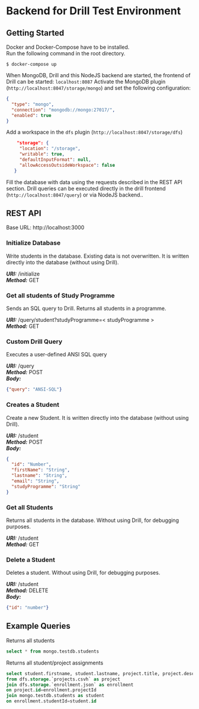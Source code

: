 # Backend for Drill Test Environment

## Getting Started
Docker and Docker-Compose have to be installed.  
Run the following command in the root directory.
```shell
$ docker-compose up
```
When MongoDB, Drill and this NodeJS backend are started, the frontend of Drill can be started: `localhost:8087`
Activate the MongoDB plugin (`http://localhost:8047/storage/mongo`) and set the following configuration:
```json
{
  "type": "mongo",
  "connection": "mongodb://mongo:27017/",
  "enabled": true
}
```

Add a workspace in the `dfs` plugin (`http://localhost:8047/storage/dfs`)
 ```json
     "storage": {
      "location": "/storage",
      "writable": true,
      "defaultInputFormat": null,
      "allowAccessOutsideWorkspace": false
    }
 ```

Fill the database with data using the requests described in the REST API section.
Drill queries can be executed directly in the drill frontend (`http://localhost:8047/query`) or via NodeJS backend..

## REST API

Base URL:
http://localhost:3000

### Initialize Database
Write students in the database. Existing data is not overwritten.
It is written directly into the database (without using Drill).

***URI:*** /initialize  
***Method:*** GET  

### Get all students of Study Programme
Sends an SQL query to Drill. Returns all students in a programme.

***URI:*** /query/student?studyProgramme=< studyProgramme >  
***Method:*** GET  

### Custom Drill Query
Executes a user-defined ANSI SQL query

***URI:*** /query  
***Method:*** POST  
***Body:*** 
```json
{"query": "ANSI-SQL"}
```


### Creates a Student
Create a new Student. It is written directly into the database (without using Drill). 

***URI:*** /student  
***Method:*** POST  
***Body:*** 
```json
{
  "id": "Number",
  "firstName": "String",
  "lastname": "String",
  "email": "String",
  "studyProgramme": "String"
}
```


### Get all Students
Returns all students in the database. Without using Drill, for debugging purposes.

***URI:*** /student  
***Method:*** GET  

### Delete a Student
Deletes a student.  Without using Drill, for debugging purposes.

***URI:*** /student  
***Method:*** DELETE  
***Body:***
```json
{"id": "number"}
```

## Example Queries
Returns all students
```sql
select * from mongo.testdb.students
``` 

Returns all student/project assignments
```sql
select student.firstname, student.lastname, project.title, project.descripton
from dfs.storage.`projects.csvh` as project
join dfs.storage.`enrollment.json` as enrollment
on project.id=enrollment.projectId
join mongo.testdb.students as student
on enrollment.studentId=student.id

```